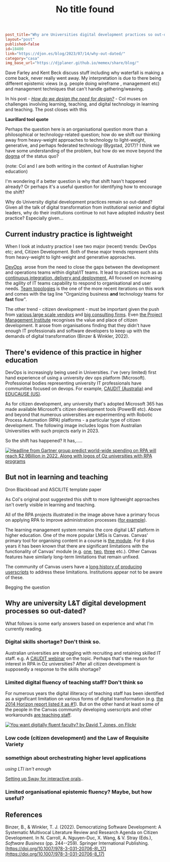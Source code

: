 ﻿---
title: No title found
---
```toml
post_title="Why are Universities digital development practices so out-dated? (especially when it comes to L&T)"
layout="post"
published=false
id=18400
link="https://djon.es/blog/2023/07/14/why-out-dated/"
category="casa"
img_base_url="https://djplaner.github.io/memex/share/blog/"
```

Dave Farley and Kent Beck discuss stuff including why waterfall is making a come back, never really went away.  My interpretation is due to there being different epistemic views (e.g. people doing wireframe , management etc) and management techniques that can't handle gathering/weaving.



In his post - [*How do we design the need for design?*](https://beerc.wordpress.com/2023/07/10/how-do-we-design-the-need-for-design/) - Col muses on challenges involving learning, teaching, and digital technology in learning and teaching. The post closes with this

**Laurillard tool quote**

Perhaps the question here is an organisational question more than a philosophical or technology-related question; how do we shift our thinking away from heavy-weight approaches to technology to light-weight, generative, and perhaps federated technology (Bygstad, 2017)? I think we have some understanding of the problem, but how do we move beyond the [dogma](https://www.merriam-webster.com/dictionary/dogma) of the status quo?

(note: Col and I are both writing in the context of Australian higher education)

I'm wondering if a better question is why that shift hasn't happened already? Or perhaps it's a useful question for identifying how to encourage the shift?

Why do University digital development practices remain so out-dated? Given all the talk of digital transformation from institutional senior and digital leaders, why do their institutions continue to not have adopted industry best practice? Especially given...

## Current industry practice is lightweight

When I look at industry practice I see two major (recent) trends: DevOps etc; and, Citizen Development. Both of these major trends represent shits from heavy-weight to light-weight and generative approaches.

[DevOps](https://www.atlassian.com/devops)  arose from the need to close the gaps between the development and operations teams within digital/IT teams. It lead to practices such as as [continuous integration, delivery and deployment.](https://www.atlassian.com/continuous-delivery/principles/continuous-integration-vs-delivery-vs-deployment) All focused on increasing the agility of IT teams capability to respond to organisational and user needs. [Team topologies](https://djplaner.github.io/memex/sense/computing/team-topologies) is the one of the more recent iterations on this work and comes with the tag line "Organizing business **and** technology teams for **fast** flow".

The other trend - citizen development - must be important given the push from [various large scale vendors](https://www.microsoft.com/insidetrack/blog/citizen-developers-use-microsoft-power-apps-to-build-intelligent-launch-assistant/) and [big consulting firms](https://www.google.com/url?sa=t&rct=j&q=&esrc=s&source=web&cd=&cad=rja&uact=8&ved=2ahUKEwjpsLKln4WAAxWMbWwGHXo3BkgQFnoECAwQAQ&url=https%3A%2F%2Fwww.gartner.com%2Fen%2Finformation-technology%2Fglossary%2Fcitizen-developer&usg=AOvVaw0RwqV7NceZDoTtYidhQIUm&opi=89978449). Even [the Project Management Institute](https://www.pmi.org/citizen-developer/) recognises the value and place of citizen development. It arose from organisations finding that they didn't have enough IT professionals and software developers to keep up with the demands of digital transformation (Binzer & Winkler, 2022).

## There's evidence of this practice in higher education

DevOps is increasingly being used in Universities. I've (very limited) first hand experience of using a university dev ops platform (Microsoft). Professional bodies representing university IT professionals have communities focused on devops. For example, [CAUDIT (Australia)](https://caudit.edu.au/dev-ops-community/) and [EDUCAUSE (US)](https://connect.educause.edu/community-home?CommunityKey=12647590-8d4e-41d9-8332-d437c98b22d2).

As for citizen development, any university that's adopted Microsoft 365 has made available Microsoft's citizen development tools (PowerBI etc). Above and beyond that numerous universities are experimenting with Robotic Process Automation (RPA) platforms - a particular type of citizen development. The following image includes logos from Australian Universities with such projects early in 2023.

So the shift has happened? It has,.....

[![Headline from Gartner group predict world-wide spending on RPA will reach $2.9Billion in 2022. Along with logos of Oz universities with RPA programs](https://djon.es/blog/wp-content/uploads/2023/07/Screenshot-2023-07-14-150127-300x78.jpg)](https://djon.es/blog/wp-content/uploads/2023/07/Screenshot-2023-07-14-150127.jpg)

## But not in learning and teaching

Dron Blackboad and ASCILITE template paper

As Col's original post suggested this shift to more lightweight approaches isn't overly visible in learning and teaching.

All of the RPA projects illustrated in the image above have a primary focus on applying RPA to improve administration processes ([for example](https://www.uipath.com/resources/automation-case-studies/university-of-auckland)).

The learning management system remains the core digital L&T platform in higher education. One of the more popular LMSs is Canvas. Canvas' primary tool for organising content in a course is [the module](https://www.instructure.com/en-au/resources/blog/how-use-modules-build-courses-canvas?filled). For 8 plus years it has been known that there are significant limitations with the functionality of Canvas' module (e.g. [one](https://community.canvaslms.com/t5/Canvas-Instructional-Designer/Too-many-Modules-Options-for-resorting-structuring-content/td-p/55983), [two](https://community.canvaslms.com/t5/Idea-Conversations/Modules-within-Modules/idi-p/357681/page/2), [three](https://learntech.medsci.ox.ac.uk/wordpress-blog/a-dashboard-view-of-modules-in-canvas/) etc.). Other Canvas features have similarly long-term limitations that remain unfixed.

The community of Canvas users have a [long history of producing userscripts](https://community.canvaslms.com/t5/forums/searchpage/tab/message?advanced=false&allow_punctuation=false&q=userscript) to address these limitations. Institutions appear not to be aware of these.

Begging the question

## Why are university L&T digital development processes so out-dated?

What follows is some early answers based on experience and what I'm currently reading.

### **Digital skills shortage? Don't think so.**

Australian universities are struggling with recruiting and retaining skilled IT staff. e.g. A [CAUDIT webinar](https://caudit.edu.au/events/talent-recruitment-and-retention/) on the topic. Perhaps that's the reason for interest in RPA in Oz universities? After all citizen development is supposedly a response to the skills shortage?

### **Limited digital fluency of teaching staff? Don't think so**

For numerous years the digital illiteracy of teaching staff has been identified as a significant limitation on various forms of digital transformation (e.g. [the 2014 Horizon report listed it as #1](https://djon.es/blog/2014/09/12/you-want-digitally-fluent-faculty/)). But on the other hand at least some of the people in the Canvas community developing userscripts and other workarounds [are teaching staff](https://oudigitools.blogspot.com/2020/02/lms-privacy-and-purpose-limitation.html).

[![You want digitally fluent faculty? by David T Jones, on Flickr](https://farm4.static.flickr.com/3865/15025763858_58eea9f20c.jpg "You want digitally fluent faculty? by David T Jones, on Flickr")](https://www.flickr.com/photos/david_jones/15025763858/)

### Low code (citizen development) and the Law of Requisite Variety

### __somethign about orchestrating higher level applications__

_using LTI isn't enough_

[Setting up Sway for interactive orals](https://sway.office.com/8Sm1OBn58tg4zsU1?loc=swsp)..

### **Limited organisational epistemic fluency? Maybe, but how useful?**

## References

Binzer, B., & Winkler, T. J. (2022). Democratizing Software Development: A Systematic Multivocal Literature Review and Research Agenda on Citizen Development. In N. Carroll, A. Nguyen-Duc, X. Wang, & V. Stray (Eds.), *Software Business* (pp. 244--259). Springer International Publishing. [https://doi.org/10.1007/978-3-031-20706-8\_17](https://doi.org/10.1007/978-3-031-20706-8_17)